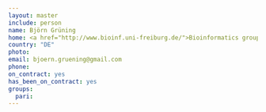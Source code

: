 ```yaml
---
layout: master
include: person
name: Björn Grüning
home: <a href="http://www.bioinf.uni-freiburg.de/">Bioinformatics group, University of Freiburg</a>
country: "DE"
photo: 
email: bjoern.gruening@gmail.com
phone:
on_contract: yes
has_been_on_contract: yes
groups:
  pari:
---
```


